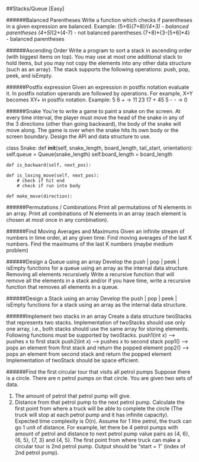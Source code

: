 ##Stacks/Queue [Easy]


######Balanced Parentheses
Write a function which checks if parentheses in a given expression are balanced.
Example: 	(5+6)*(7+8)/(4+3)  - balanced parentheses
		(4+5)*(2+(4-7)       - not balanced parentheses
		(7+8)*{3-[5+6]*4}   - balanced parentheses

######Ascending Order
Write a program to sort a stack in ascending order (with biggest items on top). You may use at most one additional stack to hold items, but you may not copy the elements into any other data structure (such as an array). The stack supports the following operations: push, pop, peek, and isEmpty. 

######Postfix expression
Given an expression in postfix notation evaluate it. In postfix notation operands are followed by operations. For example, X+Y becomes XY+ in postfix notation.
Example:	5 6 + → 11
		23 17 + 45 5 - - → 0

######Snake
You’re to write a game to paint a snake on the screen. At every time interval, the player must move the head of the snake in any of the 3 directions (other than going backward), the body of the snake will move along. The game is over when the snake hits its own body or the screen boundary. Design the API and data structure to use.

class Snake:
    def __init__(self, snake_length, board_length,
 tail_start, orientation):
        self.queue = Queue(snake_length)
        self.board_length = board_length

    def is_backward(self, next_pos):
       
    def is_losing_move(self, next_pos):
        # check if hit end
        # check if run into body 

    def make_move(direction):

######Permutations / Combinations
Print all permutations of N elements in an array.
Print all combinations of N elements in an array (each element is chosen at most once in any combination).             

######Find Moving Averages and Maximums
Given an infinite stream of numbers in time order, at any given time:
Find moving averages of the last K numbers.
Find the maximums of the last K numbers (maybe medium problem)

######Design a Queue using an array
Develop the push | pop | peek | isEmpty functions for a queue using an array as the internal data structure.
Removing all elements recursively
Write a recursive function that will remove all the elements in a stack and/or if you have time, write a recursive function that removes all elements in a queue.

######Design a Stack using an array
Develop the push | pop | peek | isEmpty functions for a stack using an array as the internal data structure.
 
######Implement two stacks in an array
Create a data structure twoStacks that represents two stacks. Implementation of twoStacks should use only one array, i.e., both stacks should use the same array for storing elements. Following functions must be supported by twoStacks.
push1(int x) –> pushes x to first stack
push2(int x) –> pushes x to second stack
pop1() –> pops an element from first stack and return the popped element
pop2() –> pops an element from second stack and return the popped element
Implementation of twoStack should be space efficient.

######Find the first circular tour that visits all petrol pumps
Suppose there is a circle. There are n petrol pumps on that circle. You are given two sets of data.
1. The amount of petrol that petrol pump will give.
2. Distance from that petrol pump to the next petrol pump.
Calculate the first point from where a truck will be able to complete the circle (The truck will stop at each petrol pump and it has infinite capacity). Expected time complexity is O(n). Assume for 1 litre petrol, the truck can go 1 unit of distance.
For example, let there be 4 petrol pumps with amount of petrol and distance to next petrol pump value pairs as {4, 6}, {6, 5}, {7, 3} and {4, 5}. The first point from where truck can make a circular tour is 2nd petrol pump. Output should be “start = 1″ (index of 2nd petrol pump).
